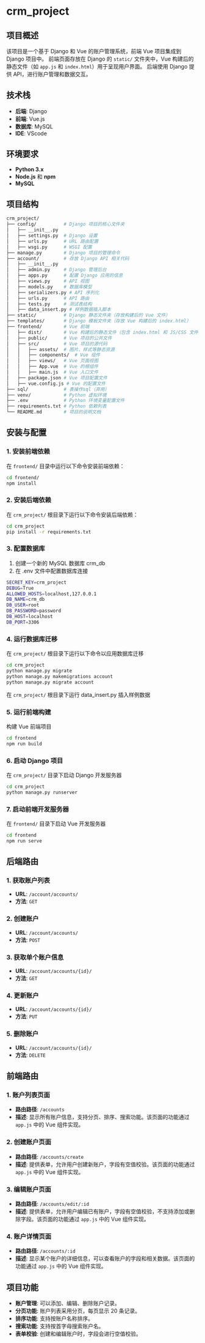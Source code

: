 # crm_project

## 项目概述

该项目是一个基于 Django 和 Vue 的账户管理系统，前端 Vue 项目集成到 Django 项目中。
前端页面存放在 Django 的 `static/` 文件夹中，Vue 构建后的静态文件（如 `app.js` 和 `index.html`）用于呈现用户界面。
后端使用 Django 提供 API，进行账户管理和数据交互。

## 技术栈

- **后端**: Django
- **前端**: Vue.js
- **数据库**: MySQL
- **IDE**: VScode

## 环境要求

- **Python 3.x**
- **Node.js** 和 **npm**
- **MySQL**

## 项目结构

```bash
crm_project/
├── config/          # Django 项目的核心文件夹
│   ├── __init__.py
│   ├── settings.py  # Django 设置
│   ├── urls.py      # URL 路由配置
│   ├── wsgi.py      # WSGI 配置
├── manage.py        # Django 项目的管理命令
├── account/         # 存放 Django API 相关代码
│   ├── __init__.py
│   ├── admin.py     # Django 管理后台
│   ├── apps.py      # 配置 Django 应用的信息
│   ├── views.py     # API 视图
│   ├── models.py    # 数据库模型
│   ├── serializers.py # API 序列化
│   ├── urls.py      # API 路由
│   ├── tests.py     # 测试表结构
│   ├── data_insert.py # 样例数据插入脚本
├── static/          # Django 静态文件夹（存放构建后的 Vue 文件）
├── templates/       # Django 模板文件夹（存放 Vue 构建后的 index.html）
├── frontend/        # Vue 前端
│   ├── dist/        # Vue 构建后的静态文件（包含 index.html 和 JS/CSS 文件）
│   ├── public/      # Vue 项目的公共文件
│   ├── src/         # Vue 项目的源代码
│   │   ├── assets/  # 图片、样式等静态资源
│   │   ├── components/  # Vue 组件
│   │   ├── views/   # Vue 页面视图
│   │   ├── App.vue  # Vue 的根组件
│   │   ├── main.js  # Vue 入口文件
│   ├── package.json # Vue 项目配置文件
│   ├── vue.config.js # Vue 的配置文件
├── sql/             # 表操作sql（弃用）
├── venv/            # Python 虚拟环境
├── .env             # Python 环境变量配置文件
├── requirements.txt # Python 依赖列表
└── README.md        # 项目的说明文档
```

## 安装与配置

### 1. 安装前端依赖

在 `frontend/` 目录中运行以下命令安装前端依赖：

```bash
cd frontend/
npm install
```

### 2. 安装后端依赖

在 `crm_project/` 根目录下运行以下命令安装后端依赖：

```bash
cd crm_project
pip install -r requirements.txt
```

### 3. 配置数据库

1. 创建一个新的 MySQL 数据库 crm_db
2. 在 .env 文件中配置数据库连接

```bash
SECRET_KEY=crm_project
DEBUG=True
ALLOWED_HOSTS=localhost,127.0.0.1
DB_NAME=crm_db
DB_USER=root
DB_PASSWORD=password
DB_HOST=localhost
DB_PORT=3306
```

### 4. 运行数据库迁移

在 `crm_project/` 根目录下运行以下命令以应用数据库迁移

```bash
cd crm_project
python manage.py migrate
python manage.py makemigrations account
python manage.py migrate account
```

在 `crm_project/` 根目录下运行 data_insert.py 插入样例数据

### 5. 运行前端构建

构建 Vue 前端项目

```bash
cd frontend
npm run build
```

### 6. 启动 Django 项目

在 `crm_project/` 目录下启动 Django 开发服务器

```bash
cd crm_project
python manage.py runserver
```

### 7. 启动前端开发服务器

在 `frontend/` 目录下启动 Vue 开发服务器

```bash
cd frontend
npm run serve
```

## 后端路由

### 1. 获取账户列表

- **URL**: `/account/accounts/`
- **方法**: `GET`

### 2. 创建账户

- **URL**: `/account/accounts/`
- **方法**: `POST`

### 3. 获取单个账户信息

- **URL**: `/account/accounts/{id}/`
- **方法**: `GET`

### 4. 更新账户

- **URL**: `/account/accounts/{id}/`
- **方法**: `PUT`

### 5. 删除账户

- **URL**: `/account/accounts/{id}/`
- **方法**: `DELETE`

## 前端路由

### 1. 账户列表页面

- **路由路径**: `/accounts`
- **描述**: 显示所有账户信息，支持分页、排序、搜索功能。该页面的功能通过 `app.js` 中的 Vue 组件实现。

### 2. 创建账户页面

- **路由路径**: `/accounts/create`
- **描述**: 提供表单，允许用户创建新账户，字段有空值校验。该页面的功能通过 `app.js` 中的 Vue 组件实现。

### 3. 编辑账户页面

- **路由路径**: `/accounts/edit/:id`
- **描述**: 提供表单，允许用户编辑已有账户，字段有空值校验，不支持添加或删除字段。该页面的功能通过 `app.js` 中的 Vue 组件实现。

### 4. 账户详情页面

- **路由路径**: `/accounts/:id`
- **描述**: 显示某个账户的详细信息，可以查看账户的字段和相关数据。该页面的功能通过 `app.js` 中的 Vue 组件实现。

## 项目功能

- **账户管理**: 可以添加、编辑、删除账户记录。
- **分页功能**: 账户列表采用分页，每页显示 20 条记录。
- **排序功能**: 支持按账户名称排序。
- **搜索功能**: 支持按首字母搜索账户名。
- **表单校验**: 创建和编辑账户时，字段会进行空值校验。

